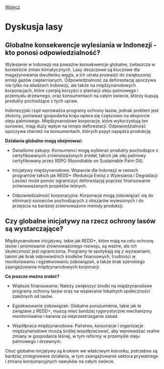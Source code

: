 [Wstecz](../geografia.md)

# Dyskusja lasy

## Globalne konsekwencje wylesiania w Indonezji - kto ponosi odpowiedzialność?

Wylesianie w Indonezji ma poważne konsekwencje globalne, zwłaszcza w kontekście zmian klimatycznych. Lasy deszczowe są kluczowe dla magazynowania dwutlenku węgla, a ich utrata prowadzi do zwiększonej emisji gazów cieplarnianych. Odpowiedzialność za deforestację spoczywa nie tylko na władzach Indonezji, ale także na międzynarodowych korporacjach, które czerpią korzyści z plantacji oleju palmowego i przemysłu drzewnego, oraz konsumentach na całym świecie, którzy kupują produkty pochodzące z tych upraw.

Indonezyjski rząd wprowadza programy ochrony lasów, jednak problem jest złożony, ponieważ gospodarka kraju opiera się częściowo na eksporcie oleju palmowego. Międzynarodowe korporacje, które wykorzystują ten surowiec, mają duży wpływ na tempo deforestacji. Odpowiedzialność spoczywa również na konsumentach, których popyt napędza produkcję.

**Działania globalne mogą obejmować:**

-   Świadome zakupy: Konsumenci mogą wybierać produkty pochodzące z certyfikowanych zrównoważonych źródeł, takich jak olej palmowy certyfikowany przez RSPO (Roundtable on Sustainable Palm Oil).

-   Inicjatywy międzynarodowe: Wsparcie dla Indonezji w ramach programów takich jak REDD+ (Redukcja Emisji z Wylesiania i Degradacji Lasów) może pomóc ograniczyć deforestację poprzez finansowanie zrównoważonych projektów leśnych.

-   Odpowiedzialność korporacyjna: Korporacje mogą zobowiązać się do eliminacji surowców pochodzących z obszarów wylesionych i do przejścia na bardziej zrównoważone metody produkcji.

## Czy globalne inicjatywy na rzecz ochrony lasów są wystarczające?

Międzynarodowe inicjatywy, takie jak REDD+, które mają na celu ochronę lasów i promowanie zrównoważonego rozwoju, są ważne, ale ich skuteczność jest ograniczona. Programy te spotykają się z wyzwaniami, takimi jak brak odpowiednich środków finansowych, trudności w monitorowaniu i egzekwowaniu zobowiązań, a także brak szerokiego zaangażowania międzynarodowych korporacji.

**Co jeszcze można zrobić?**

-   Większe finansowanie: Należy zwiększyć środki na międzynarodowe programy ochrony lasów oraz na wspieranie lokalnych społeczności zależnych od lasów.

-   Egzekwowanie zobowiązań: Globalne porozumienia, takie jak te związane z REDD+, muszą mieć bardziej rygorystyczne mechanizmy monitorowania i karania za nieprzestrzeganie zasad.

-   Współpraca międzynarodowa: Państwa, korporacje i organizacje międzynarodowe muszą ściślej współpracować, aby wprowadzać realne zmiany w gospodarce leśnej, w tym reformy w przemyśle oleju palmowego i drzewnym.

Choć globalne inicjatywy są krokiem we właściwym kierunku, potrzebne są bardziej zintegrowane działania, w tym zaangażowanie sektora prywatnego i zmiana konsumpcyjnych nawyków na całym świecie.
